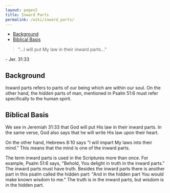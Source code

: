 ```yaml
---
layout: pagev2
title: Inward Parts
permalink: /wiki/inward_parts/
---
```

- [Background](#background)
- [Biblical Basis](#biblical-basis)

>"...I will put My law in their inward parts..."

\- Jer. 31:33

## Background

Inward parts refers to parts of our being which are within our soul. On the other hand, the *hidden* parts of man, mentioned in Psalm 51:6 must refer specifically to the human spirit.

## Biblical Basis

We see in Jeremiah 31:33 that God will put His law in their inward parts. In the same verse, God also says that he will write His law upon their heart.

On the other hand, Hebrews 8:10 says "I will impart My laws into their mind." This means that the mind is one of the inward parts.

The term inward parts is used in the Scriptures more than once. For example, Psalm 51:6 says, "Behold, You delight in truth in the inward parts." The inward parts must have truth. Besides the inward parts there is another part in this psalm called the hidden part: "And in the hidden part You would make known wisdom to me." The truth is in the inward parts, but wisdom is in the hidden part.


